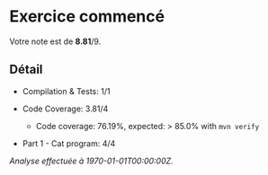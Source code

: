 # Exercice commencé
Votre note est de **8.81**/9.

## Détail
* Compilation & Tests: 1/1
* Code Coverage: 3.81/4
    * Code coverage: 76.19%, expected: > 85.0% with `mvn verify`

* Part 1 - Cat program: 4/4

*Analyse effectuée à 1970-01-01T00:00:00Z.*
